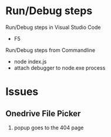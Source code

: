 # Run/Debug steps
Run/Debug steps in Visual Studio Code
- F5

Run/Debug steps from Commandline
- node index.js
- attach debugger to node.exe process

# Issues
## Onedrive File Picker
1. popup goes to the 404 page
